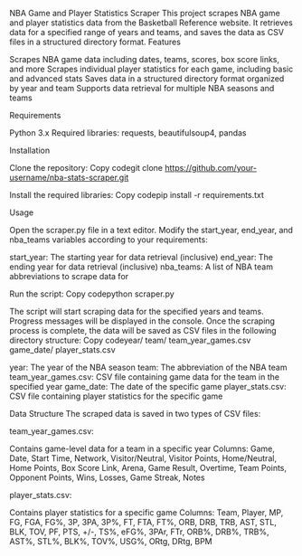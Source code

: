 NBA Game and Player Statistics Scraper
This project scrapes NBA game and player statistics data from the Basketball Reference website. It retrieves data for a specified range of years and teams, and saves the data as CSV files in a structured directory format.
Features

Scrapes NBA game data including dates, teams, scores, box score links, and more
Scrapes individual player statistics for each game, including basic and advanced stats
Saves data in a structured directory format organized by year and team
Supports data retrieval for multiple NBA seasons and teams

Requirements

Python 3.x
Required libraries: requests, beautifulsoup4, pandas

Installation

Clone the repository:
Copy codegit clone https://github.com/your-username/nba-stats-scraper.git

Install the required libraries:
Copy codepip install -r requirements.txt


Usage

Open the scraper.py file in a text editor.
Modify the start_year, end_year, and nba_teams variables according to your requirements:

start_year: The starting year for data retrieval (inclusive)
end_year: The ending year for data retrieval (inclusive)
nba_teams: A list of NBA team abbreviations to scrape data for


Run the script:
Copy codepython scraper.py

The script will start scraping data for the specified years and teams. Progress messages will be displayed in the console.
Once the scraping process is complete, the data will be saved as CSV files in the following directory structure:
Copy codeyear/
  team/
    team_year_games.csv
    game_date/
      player_stats.csv

year: The year of the NBA season
team: The abbreviation of the NBA team
team_year_games.csv: CSV file containing game data for the team in the specified year
game_date: The date of the specific game
player_stats.csv: CSV file containing player statistics for the specific game



Data Structure
The scraped data is saved in two types of CSV files:

team_year_games.csv:

Contains game-level data for a team in a specific year
Columns: Game, Date, Start Time, Network, Visitor/Neutral, Visitor Points, Home/Neutral, Home Points, Box Score Link, Arena, Game Result, Overtime, Team Points, Opponent Points, Wins, Losses, Game Streak, Notes


player_stats.csv:

Contains player statistics for a specific game
Columns: Team, Player, MP, FG, FGA, FG%, 3P, 3PA, 3P%, FT, FTA, FT%, ORB, DRB, TRB, AST, STL, BLK, TOV, PF, PTS, +/-, TS%, eFG%, 3PAr, FTr, ORB%, DRB%, TRB%, AST%, STL%, BLK%, TOV%, USG%, ORtg, DRtg, BPM
